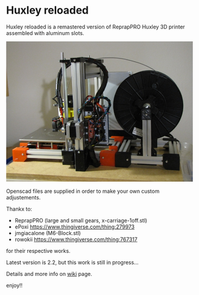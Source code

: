 # Huxley reloaded

Huxley reloaded is a remastered version of ReprapPRO Huxley 3D printer assembled with aluminum slots.

![huxleyi3](pics/printer/huxley_i3_v22.JPG)

Openscad files are supplied in order to make your own custom adjustements.

Thankx to:

  * ReprapPRO (large and small gears, x-carriage-1off.stl)
  * ePoxi https://www.thingiverse.com/thing:279973
  * jmgiacalone (M6-Block.stl)
  * rowokii https://www.thingiverse.com/thing:767317

for their respective works.

Latest version is 2.2, but this work is still in progress...

Details and more info on [wiki](https://github.com/isidorogv/Huxley-reloaded/wiki) page.




enjoy!!
